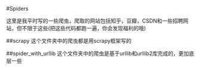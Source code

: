 #Spiders

这里是我平时写的一些爬虫，爬取的网站包括知乎，豆瓣，CSDN和一些招聘网站，但不限于这些(把这些代码都跑一遍，你会发现福利的哦)

##scrapy
这个文件夹中的爬虫都是用scrapy框架写的

##spider_with_urllib
这个文件夹中的爬虫是基于urllib和urllib2库完成的，更加底层一些
